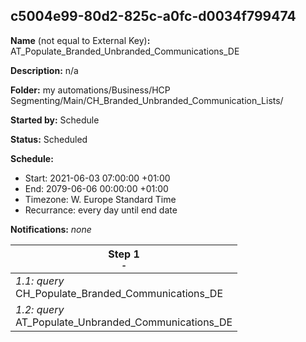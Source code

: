 ## c5004e99-80d2-825c-a0fc-d0034f799474

**Name** (not equal to External Key)**:** AT_Populate_Branded_Unbranded_Communications_DE

**Description:** n/a

**Folder:** my automations/Business/HCP Segmenting/Main/CH_Branded_Unbranded_Communication_Lists/

**Started by:** Schedule

**Status:** Scheduled

**Schedule:**

* Start: 2021-06-03 07:00:00 +01:00
* End: 2079-06-06 00:00:00 +01:00
* Timezone: W. Europe Standard Time
* Recurrance: every day until end date

**Notifications:** _none_


| Step 1<br>_<small>-</small>_ |
| --- |
| _1.1: query_<br>CH_Populate_Branded_Communications_DE |
| _1.2: query_<br>AT_Populate_Unbranded_Communications_DE |
